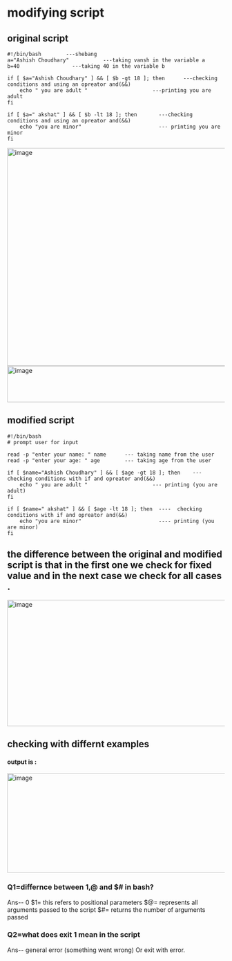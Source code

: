 # modifying script

## original script

```
#!/bin/bash        ---shebang
a="Ashish Choudhary"           ---taking vansh in the variable a
b=40                 ---taking 40 in the variable b

if [ $a="Ashish Choudhary" ] && [ $b -gt 18 ]; then      ---checking conditions and using an opreator and(&&)
    echo " you are adult "                     ---printing you are adult
fi

if [ $a=" akshat" ] && [ $b -lt 18 ]; then       ---checking conditions and using an opreator and(&&)
    echo "you are minor"                         --- printing you are minor
fi

```
<img width="805" height="504" alt="image" src="https://github.com/user-attachments/assets/eaaa23d8-7f8f-455f-9f6d-11d756287003" />

<img width="728" height="84" alt="image" src="https://github.com/user-attachments/assets/99c7e4ee-0d4c-480a-876a-b409e36460bd" />


##  modified script

```
#!/bin/bash 
# prompt user for input

read -p "enter your name: " name      --- taking name from the user
read -p "enter your age: " age        --- taking age from the user

if [ $name="Ashish Choudhary" ] && [ $age -gt 18 ]; then    --- checking conditions with if and opreator and(&&)     
    echo " you are adult "                     --- printing (you are adult)
fi

if [ $name=" akshat" ] && [ $age -lt 18 ]; then  ----  checking conditions with if and opreator and(&&)      
    echo "you are minor"                         ---- printing (you are minor)
fi
```
## the difference between the original and modified script is that in the first one we check for fixed value and in the next case we check for all cases .

<img width="745" height="292" alt="image" src="https://github.com/user-attachments/assets/5f793cb2-caf2-42df-90b0-805f81e74011" />


## checking with differnt examples
#### output is :
<img width="727" height="230" alt="image" src="https://github.com/user-attachments/assets/57dbbd1a-c351-4362-a995-be985a3b71cb" />


### Q1=differnce between $1,$@ and $# in bash?

Ans-- 0 $1= this refers to positional parameters
         $@= represents all arguments passed to the script
         $#= returns the number of arguments passed

### Q2=what does exit 1 mean in the script
    
Ans-- general error (something went wrong) Or exit with error.
